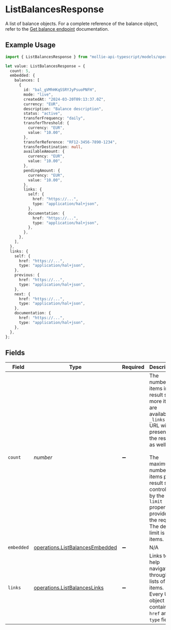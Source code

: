 # ListBalancesResponse

A list of balance objects. For a complete reference of the balance object, refer to the [Get balance endpoint](get-balance) documentation.

## Example Usage

```typescript
import { ListBalancesResponse } from "mollie-api-typescript/models/operations";

let value: ListBalancesResponse = {
  count: 5,
  embedded: {
    balances: [
      {
        id: "bal_gVMhHKqSSRYJyPsuoPNFH",
        mode: "live",
        createdAt: "2024-03-20T09:13:37.0Z",
        currency: "EUR",
        description: "Balance description",
        status: "active",
        transferFrequency: "daily",
        transferThreshold: {
          currency: "EUR",
          value: "10.00",
        },
        transferReference: "RF12-3456-7890-1234",
        transferDestination: null,
        availableAmount: {
          currency: "EUR",
          value: "10.00",
        },
        pendingAmount: {
          currency: "EUR",
          value: "10.00",
        },
        links: {
          self: {
            href: "https://...",
            type: "application/hal+json",
          },
          documentation: {
            href: "https://...",
            type: "application/hal+json",
          },
        },
      },
    ],
  },
  links: {
    self: {
      href: "https://...",
      type: "application/hal+json",
    },
    previous: {
      href: "https://...",
      type: "application/hal+json",
    },
    next: {
      href: "https://...",
      type: "application/hal+json",
    },
    documentation: {
      href: "https://...",
      type: "application/hal+json",
    },
  },
};
```

## Fields

| Field                                                                                                                                                                                                                                                                     | Type                                                                                                                                                                                                                                                                      | Required                                                                                                                                                                                                                                                                  | Description                                                                                                                                                                                                                                                               | Example                                                                                                                                                                                                                                                                   |
| ------------------------------------------------------------------------------------------------------------------------------------------------------------------------------------------------------------------------------------------------------------------------- | ------------------------------------------------------------------------------------------------------------------------------------------------------------------------------------------------------------------------------------------------------------------------- | ------------------------------------------------------------------------------------------------------------------------------------------------------------------------------------------------------------------------------------------------------------------------- | ------------------------------------------------------------------------------------------------------------------------------------------------------------------------------------------------------------------------------------------------------------------------- | ------------------------------------------------------------------------------------------------------------------------------------------------------------------------------------------------------------------------------------------------------------------------- |
| `count`                                                                                                                                                                                                                                                                   | *number*                                                                                                                                                                                                                                                                  | :heavy_minus_sign:                                                                                                                                                                                                                                                        | The number of items in this result set. If more items are available, a `_links.next` URL will be present in the result as well.<br/><br/>The maximum number of items per result set is controlled by the `limit` property provided in the request. The default limit is 50 items. | 5                                                                                                                                                                                                                                                                         |
| `embedded`                                                                                                                                                                                                                                                                | [operations.ListBalancesEmbedded](../../models/operations/listbalancesembedded.md)                                                                                                                                                                                        | :heavy_minus_sign:                                                                                                                                                                                                                                                        | N/A                                                                                                                                                                                                                                                                       |                                                                                                                                                                                                                                                                           |
| `links`                                                                                                                                                                                                                                                                   | [operations.ListBalancesLinks](../../models/operations/listbalanceslinks.md)                                                                                                                                                                                              | :heavy_minus_sign:                                                                                                                                                                                                                                                        | Links to help navigate through the lists of items. Every URL object will contain an `href` and a `type` field.                                                                                                                                                            |                                                                                                                                                                                                                                                                           |